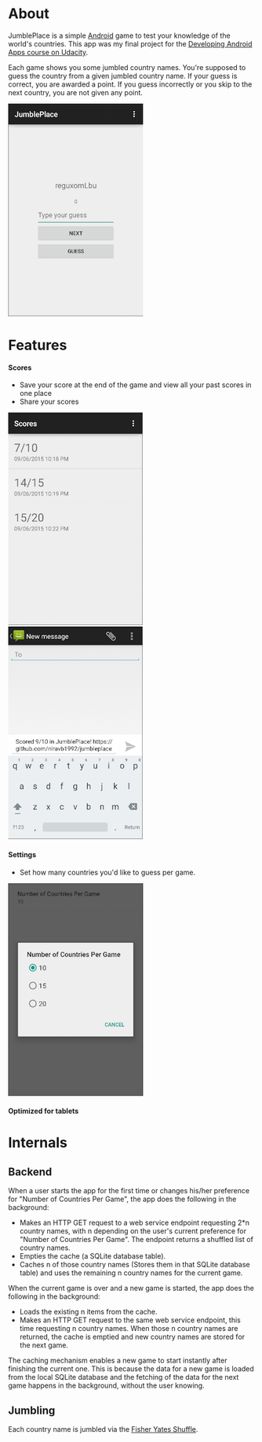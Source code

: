 About
=======

JumblePlace is a simple [Android](https://www.android.com/) game to test your knowledge of the world's countries. This app was my final project for the [Developing Android Apps course on Udacity](https://www.udacity.com/course/developing-android-apps--ud853).

Each game shows you some jumbled country names. You're supposed to guess the country from a given jumbled country name. If your guess is correct, you are awarded a point. If you guess incorrectly or you skip to the next country, you are not given any point. 

![](https://github.com/niravb1992/jumbleplace/blob/master/screenshots/game.png)

Features
===========

#### Scores
* Save your score at the end of the game and view all your past scores in one place
* Share your scores

![](https://github.com/niravb1992/jumbleplace/blob/master/screenshots/view_scores.png)
![](https://github.com/niravb1992/jumbleplace/blob/master/screenshots/share_score.png)

#### Settings
* Set how many countries you'd like to guess per game.

![](https://github.com/niravb1992/jumbleplace/blob/master/screenshots/num_countries_per_game_setting.png)

#### Optimized for tablets

# Internals

## Backend
When a user starts the app for the first time or changes his/her preference for "Number of Countries Per Game", the app does the following in the background:
* Makes an HTTP GET request to a web service endpoint requesting 2*n country names, with n depending on the user's current preference for "Number of Countries Per Game". The endpoint returns a shuffled list of country names.
* Empties the cache (a SQLite database table).
* Caches n of those country names (Stores them in that SQLite database table) and uses the remaining n country names for the current game. 

When the current game is over and a new game is started, the app does the following in the background:
* Loads the existing n items from the cache.
* Makes an HTTP GET request to the same web service endpoint, this time requesting n country names. When those n country names are returned, the cache is emptied and new country names are stored for the next game. 

The caching mechanism enables a new game to start instantly after finishing the current one. This is because the data for a new game is loaded from the local SQLite database and the fetching of the data for the next game happens in the background, without the user knowing. 

## Jumbling

Each country name is jumbled via the [Fisher Yates Shuffle](https://en.wikipedia.org/wiki/Fisher%E2%80%93Yates_shuffle).


